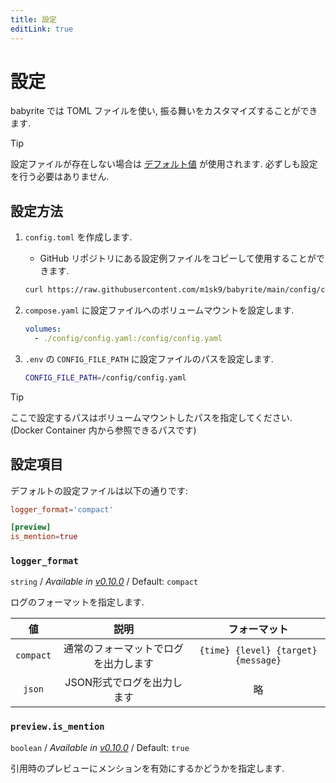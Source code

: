 ```yaml
---
title: 設定
editLink: true
---
```


# 設定

babyrite では TOML ファイルを使い, 振る舞いをカスタマイズすることができます.

> [!TIP]
>
> 設定ファイルが存在しない場合は [デフォルト値](./settings.md#設定項目)
> が使用されます. 必ずしも設定を行う必要はありません.

## 設定方法

1. `config.toml` を作成します.
   - GitHub リポジトリにある設定例ファイルをコピーして使用することができます.
   ```sh
   curl https://raw.githubusercontent.com/m1sk9/babyrite/main/config/config.toml -o config.toml
   ```

2. `compose.yaml` に設定ファイルへのボリュームマウントを設定します.

   ```yaml
   volumes:
     - ./config/config.yaml:/config/config.yaml
   ```

3. `.env` の `CONFIG_FILE_PATH` に設定ファイルのパスを設定します.

   ```sh
   CONFIG_FILE_PATH=/config/config.yaml
   ```

> [!TIP]
>
> ここで設定するパスはボリュームマウントしたパスを指定してください. (Docker
> Container 内から参照できるパスです)

## 設定項目

デフォルトの設定ファイルは以下の通りです:

```toml
logger_format='compact'

[preview]
is_mention=true
```

### `logger_format`

`string` / _Available in
[v0.10.0](https://github.com/m1sk9/babyrite/releases/tag/babyrite-v0.10.0)_ /
Default: `compact`

ログのフォーマットを指定します.

|    値     |                 説明                 |            フォーマット             |
| :-------: | :----------------------------------: | :---------------------------------: |
| `compact` | 通常のフォーマットでログを出力します | `{time} {level} {target} {message}` |
|  `json`   |      JSON形式でログを出力します      |                 略                  |

### `preview.is_mention`

`boolean` / _Available in
[v0.10.0](https://github.com/m1sk9/babyrite/releases/tag/babyrite-v0.10.0)_ /
Default: `true`

引用時のプレビューにメンションを有効にするかどうかを指定します.
